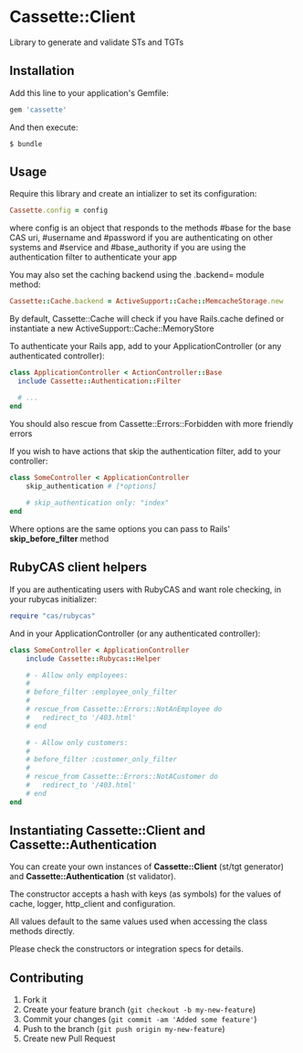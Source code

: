 # Cassette::Client

Library to generate and validate STs and TGTs

## Installation

Add this line to your application's Gemfile:

```ruby
gem 'cassette'
```

And then execute:

```shell
$ bundle
```

## Usage

Require this library and create an intializer to set its configuration:

```ruby
Cassette.config = config
```

where config is an object that responds to the methods #base for the base CAS uri, #username and #password
if you are authenticating on other systems and #service and #base\_authority if you are using the authentication filter
to authenticate your app


You may also set the caching backend using the .backend= module method:

```ruby
Cassette::Cache.backend = ActiveSupport::Cache::MemcacheStorage.new
```

By default, Cassette::Cache will check if you have Rails.cache defined or instantiate a new ActiveSupport::Cache::MemoryStore


To authenticate your Rails app, add to your ApplicationController (or any authenticated controller):

```ruby
class ApplicationController < ActionController::Base
  include Cassette::Authentication::Filter

  # ...
end
```

You should also rescue from Cassette::Errors::Forbidden with more friendly errors

If you wish to have actions that skip the authentication filter, add to your controller:

```ruby
class SomeController < ApplicationController
    skip_authentication # [*options]
    
    # skip_authentication only: "index"
end
```

Where options are the same options you can pass to Rails' __skip_before_filter__ method

## RubyCAS client helpers


If you are authenticating users with RubyCAS and want role checking, in your rubycas initializer:

```ruby
require "cas/rubycas"
```

And in your ApplicationController (or any authenticated controller):

```ruby
class SomeController < ApplicationController
    include Cassette::Rubycas::Helper

    # - Allow only employees:
    #
    # before_filter :employee_only_filter
    #
    # rescue_from Cassette::Errors::NotAnEmployee do
    #   redirect_to '/403.html'
    # end

    # - Allow only customers:
    #
    # before_filter :customer_only_filter
    #
    # rescue_from Cassette::Errors::NotACustomer do
    #   redirect_to '/403.html'
    # end
end
```

## Instantiating Cassette::Client and Cassette::Authentication

You can create your own instances of __Cassette::Client__ (st/tgt generator) and __Cassette::Authentication__ (st validator).

The constructor accepts a hash with keys (as symbols) for the values of cache, logger, http_client and configuration.

All values default to the same values used when accessing the class methods directly.

Please check the constructors or integration specs for details.

## Contributing

1. Fork it
2. Create your feature branch (`git checkout -b my-new-feature`)
3. Commit your changes (`git commit -am 'Added some feature'`)
4. Push to the branch (`git push origin my-new-feature`)
5. Create new Pull Request
